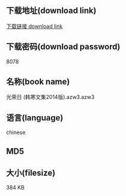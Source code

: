 ## 下载地址(download link)
[下载链接 download link](https://tutu365.netlify.app/?s=%E5%85%89%E8%8D%A3%E6%97%A5+%28%E9%9F%A9%E5%AF%92%E6%96%87%E9%9B%862014%E7%89%88%29.azw3)

## 下载密码(download password)
8078

## 名称(book name)
光荣日 (韩寒文集2014版).azw3.azw3

## 语言(language)
chinese

## MD5


## 大小(filesize)
384 KB
